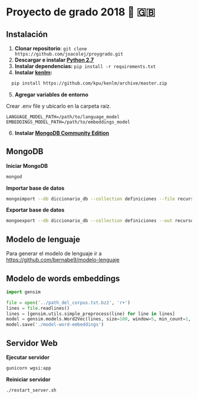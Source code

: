 # Proyecto de grado 2018 :notebook: :uk:

## Instalación
1. **Clonar repositorio**: `git clone https://github.com/joacolej/proygrado.git`
2. **Descargar e instalar [Python 2.7](https://www.python.org/downloads/)**
3. **Instalar dependencias:** `pip install -r requirements.txt`
4. **Instalar [kenlm](https://github.com/kpu/kenlm):**

  ```bash
    pip install https://github.com/kpu/kenlm/archive/master.zip
  ```
5. **Agregar variables de entorno**

Crear .env file y ubicarlo en la carpeta raiz.
```
LANGUAGE_MODEL_PATH=/path/to/language_model
EMBEDDINGS_MODEL_PATH=/path/to/embeddings_model
```

6. **Instalar [MongoDB Community Edition](https://docs.mongodb.com/manual/administration/install-community/)**

## MongoDB
**Iniciar MongoDB**
```bash
mongod
```

**Importar base de datos**

```bash
mongoimport --db diccionario_db --collection definiciones --file recursos/definiciones_backup.json
```


**Exportar base de datos**

```bash
mongoexport --db diccionario_db --collection definiciones --out recursos/definiciones_backup.json
```

## Modelo de lenguaje
Para generar el modelo de lenguaje ir a https://github.com/bernabe9/modelo-lenguaje

## Modelo de words embeddings

```python
import gensim

file = open('../path_del_corpus.txt.bz2', 'r+')
lines = file.readlines()
lines = [gensim.utils.simple_preprocess(line) for line in lines]
model = gensim.models.Word2Vec(lines, size=100, window=5, min_count=1, workers=4)
model.save('./model-word-embeddings')

```


## Servidor Web
**Ejecutar servidor**

```bash
gunicorn wgsi:app
```

**Reiniciar servidor**

```bash
./restart_server.sh
```
